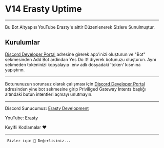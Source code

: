 # V14 Erasty Uptime



--------------------------------------


Bu Bot Altyapısı YouTube Erasty'e aittir Düzenlenerek Sizlere Sunulmuștur.


## Kurulumlar

[Discord Developer Portal](https://discord.com/developers/applications/) adresine girerek app'inizi oluşturun ve "Bot" sekmesinden Add Bot ardindan Yes Do It! diyerek botunuzu oluşturun. Aynı sekmeden tokeninizi kopyalayıp .env adlı dosyadaki 'token' kısmına yapıştırın.

---
Botununuzun sorunsuz olarak çalışması için [Discord Developer Portal](https://discord.com/developers/applications/) adresinden yine bot sekmesine girip Priviliged Gateway Intents başlığı altındaki butun intentleri açmayı unutmayın.

---
Discord Sunucumuz: [Erasty Development](https://www.youtube.com/channel/UC-nU4WHUTfr3KJJmxD_2Twg/?sub_confirmation=1)

YouTube: [Erasty](https://www.youtube.com/channel/UC-nU4WHUTfr3KJJmxD_2Twg/?sub_confirmation=1)

Keyifli Kodlamalar ❤

--------------------------------------


      
     Bizler için 💎 Değerlisiniz...
